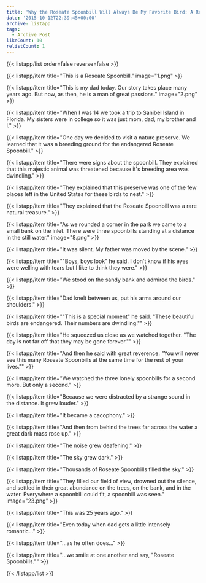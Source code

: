 ```yaml
---
title: 'Why the Roseate Spoonbill Will Always Be My Favorite Bird: A Remembrance'
date: '2015-10-12T22:39:45+00:00'
archive: listapp
tags: 
  - Archive Post
likeCount: 10
relistCount: 1
---
```



{{< listapp/list order=false reverse=false >}}

   {{< listapp/item title="This is a Roseate Spoonbill."
      image="1.png" >}}

   {{< listapp/item title="This is my dad today. Our story takes place many years ago. But now, as then, he is a man of great passions."
      image="2.png" >}}

   {{< listapp/item title="When I was 14 we took a trip to Sanibel Island in Florida. My sisters were in college so it was just mom, dad, my brother and I." >}}

   {{< listapp/item title="One day we decided to visit a nature preserve. We learned that it was a breeding ground for the endangered Roseate Spoonbill." >}}

   {{< listapp/item title="There were signs about the spoonbill. They explained that this majestic animal was threatened because it's breeding area was dwindling." >}}

   {{< listapp/item title="They explained that this preserve was one of the few places left in the United States for these birds to nest." >}}

   {{< listapp/item title="They explained that the Roseate Spoonbill was a rare natural treasure." >}}

   {{< listapp/item title="As we rounded a corner in the park we came to a small bank on the inlet. There were three spoonbills standing at a distance in the still water."
      image="8.png" >}}

   {{< listapp/item title="It was silent. My father was moved by the scene." >}}

   {{< listapp/item title="\"Boys, boys look\" he said. I don't know if his eyes were welling with tears but I like to think they were." >}}

   {{< listapp/item title="We stood on the sandy bank and admired the birds." >}}

   {{< listapp/item title="Dad knelt between us, put his arms around our shoulders." >}}

   {{< listapp/item title="\"This is a special moment\" he said. \"These beautiful birds are endangered. Their numbers are dwindling.\"" >}}

   {{< listapp/item title="He squeezed us close as we watched together. \"The day is not far off that they may be gone forever.\"" >}}

   {{< listapp/item title="And then he said with great reverence: \"You will never see this many Roseate Spoonbills at the same time for the rest of your lives.\"" >}}

   {{< listapp/item title="We watched the three lonely spoonbills for a second more. But only a second." >}}

   {{< listapp/item title="Because we were distracted by a strange sound in the distance. It grew louder." >}}

   {{< listapp/item title="It became a cacophony." >}}

   {{< listapp/item title="And then from behind the trees far across the water a great dark mass rose up." >}}

   {{< listapp/item title="The noise grew deafening." >}}

   {{< listapp/item title="The sky grew dark." >}}

   {{< listapp/item title="Thousands of Roseate Spoonbills filled the sky." >}}

   {{< listapp/item title="They filled our field of view, drowned out the silence, and settled in their great abundance on the trees, on the bank, and in the water. Everywhere a spoonbill could fit, a spoonbill was seen."
      image="23.png" >}}

   {{< listapp/item title="This was 25 years ago." >}}

   {{< listapp/item title="Even today when dad gets a little intensely romantic…" >}}

   {{< listapp/item title="…as he often does…" >}}

   {{< listapp/item title="…we smile at one another and say, \"Roseate Spoonbills.\"" >}}

{{< /listapp/list >}}
